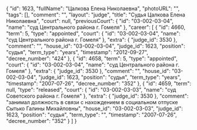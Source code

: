 {
    "id": 1623,
    "fullName": "Цалкова Елена Николаевна",
    "photoURL": "",
    "tags": [],
    "comment": "",
    "layout": "judge",
    "title": "Судья Цалкова Елена Николаевна",
    "court": null,
    "previousCourt": {
        "id": "03-002-03-04",
        "name": "суд Центрального района г. Гомеля"
    },
    "career": [
        {
            "id": 4660,
            "term": 5,
            "type": "appointed",
            "court": {
                "id": "03-002-03-04",
                "name": "суд Центрального района г. Гомеля"
            },
            "extra": {
                "judge_id": 3530
            },
            "comment": "",
            "house_id": "03-002-03-04",
            "judge_id": 1623,
            "position": "судья",
            "term_type": "years",
            "timestamp": "2012-09-27",
            "decree_number": "424"
        },
        {
            "id": 4658,
            "term": 5,
            "type": "appointed",
            "court": {
                "id": "03-002-03-04",
                "name": "суд Центрального района г. Гомеля"
            },
            "extra": {
                "judge_id": 3530
            },
            "comment": "",
            "house_id": "03-002-03-04",
            "judge_id": 1623,
            "position": "судья",
            "term_type": "years",
            "timestamp": "2007-07-26",
            "decree_number": "352"
        },
        {
            "id": 4659,
            "term": null,
            "type": "released",
            "court": {
                "id": "03-002-03-03",
                "name": "суд Советского района г. Гомеля"
            },
            "extra": {
                "judge_id": 3530
            },
            "comment": "занимал должность в связи с нахождением в социальном отпуске Сытько Галины Михайловны",
            "house_id": "03-002-03-03",
            "judge_id": 1623,
            "position": "судья",
            "term_type": "",
            "timestamp": "2007-07-26",
            "decree_number": "352"
        }
    ]
}